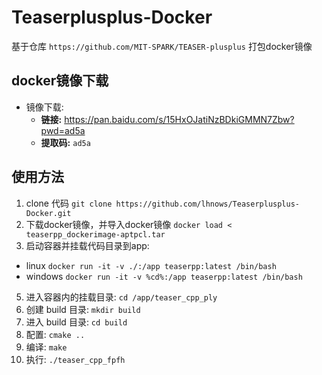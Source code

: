 # Teaserplusplus-Docker

基于仓库 ```https://github.com/MIT-SPARK/TEASER-plusplus``` 打包docker镜像
## docker镜像下载
- 镜像下载:
  - **链接:** https://pan.baidu.com/s/15HxOJatiNzBDkiGMMN7Zbw?pwd=ad5a
  - **提取码:** `ad5a`
## 使用方法
1. clone 代码
   ```git clone https://github.com/lhnows/Teaserplusplus-Docker.git```
2. 下载docker镜像，并导入docker镜像
   ```docker load < teaserpp_dockerimage-aptpcl.tar```
3. 启动容器并挂载代码目录到app: 
- linux `docker run -it -v ./:/app teaserpp:latest /bin/bash`
- windows  `docker run -it -v %cd%:/app teaserpp:latest /bin/bash`

5. 进入容器内的挂载目录: `cd /app/teaser_cpp_ply`
6. 创建 build 目录: `mkdir build`
7. 进入 build 目录: `cd build`
8. 配置: `cmake ..`
9. 编译: `make`
10. 执行: `./teaser_cpp_fpfh`
